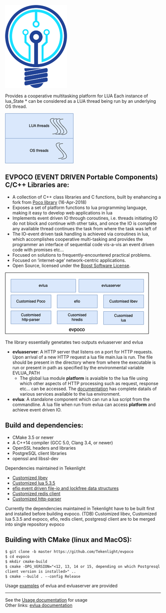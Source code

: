 <img src="doc/images/logotk.png" width="200"/>

Provides a cooperative multitasking platform for LUA
Each instance of lua_State * can be considered as a LUA thread being run by an underlying OS thread.

![alt text][thread]

EVPOCO (EVENT DRIVEN Portable Components) C/C++ Libraries are:
---------------------------------------------
- A collection of C++ class libraries and C functions, built by enahancing a fork from [Poco library](https://github.com/pocoproject/poco) (16-Apr-2018)
- Exposes a set of platform functions to lua programming language, making it easy to develop web applications in lua
- Implements event driven IO through coroutines, i.e. threads initiating IO do not block and continue with other taks, and once the IO is complete any available thread continues the task from where the task was left of
- The IO-event driven task handling is achieved via coroutines in lua, which accomplishes cooperative multi-tasking and provides the programmer an interface of sequential code vis-a-vis an event driven code with promises etc...
- Focused on solutions to frequently-encountered practical problems.
- Focused on ‘internet-age’ network-centric applications.
- Open Source, licensed under the [Boost Software License](https://spdx.org/licenses/BSL-1.0).

![alt text][overview]

The library essentially genetates two outputs evluaserver and evlua
- **evluaserver**: A HTTP server that listens on a port for HTTP requests. Upon arrival of a new HTTP request a lua file main.lua is run. The file should be present in the directory where from where the executable is run or present in path as specified by the environmental variable EVLUA_PATH
	- The global lua module **platform** is avaialble to the lua file using which other aspects of HTTP processing such as request, response etc... can be accessed. The [documentation](https://github.com/Tekenlight/evpoco/wiki) has complete datails of various services available to the lua environment.
- **evlua**: A standalone component which can run a lua script from the commandline. A lua file when run from evlua can access **platform** and achieve event driven IO.

Build and dependencies:
---------------------------------------------

- CMake 3.5 or newer
- A C++14 compiler (GCC 5.0, Clang 3.4, or newer)
- OpenSSL headers and libraries
- PostgreSQL client libraries  
- openssl and libssl-dev

Dependencies maintained in Tekenlight
- [Customized libev](https://github.com/Tekenlight/libev)
- [Customized lua 5.3.5](https://github.com/Tekenlight/lua)
- [efio event driven file-io and lockfree data structures](https://github.com/Tekenlight/efio)
- [Customized redis client](https://github.com/Tekenlight/hiredis)
- [Customized http-parser](https://github.com/Tekenlight/http-parser)

Currently the dependencies maintained in Tekenlight have to be built first and installed before building evpoco.
(TDB) Customized libev, Customized lua 5.3.5 and evpoco, efio, redis client, postgresql client  are to be merged into single repository evpoco 

Building with CMake (linux and MacOS):
-------
```
$ git clone -b master https://github.com/Tekenlight/evpoco  
$ cd evpoco  
$ mkdir cmake-build  
$ cmake -DPG_VERSION="<12, 13, 14 or 15, depending on which Postgresql client version is installed>" ..  
$ cmake --build . --config Release  
```

Usage [examples](https://github.com/Tekenlight/evpoco/tree/master/evluaserver/samples/LUA/src) of evlua and evluaserver are provided

----
See the [Usage documentation](https://github.com/Tekenlight/evpoco/wiki) for usage<br/>
Other links: [evlua documentation](https://github.com/Tekenlight/.github/wiki)

[overview]: doc/images/Overview.png "evpoco Overview"
[thread]: doc/images/lua_threads.png "Thread model"

